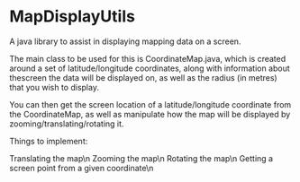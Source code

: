 # MapDisplayUtils

A java library to assist in displaying mapping data on a screen.  

The main class to be used for this is CoordinateMap.java, which is created
around a set of latitude/longitude coordinates, along with information about thescreen the data will be displayed on, as well as the radius (in metres) that
you wish to display.

You can then get the screen location of a latitude/longitude coordinate from the CoordinateMap, as well as manipulate how the map will be displayed by zooming/translating/rotating it.

Things to implement:  

Translating the map\n
Zooming the map\n
Rotating the map\n
Getting a screen point from a given coordinate\n
